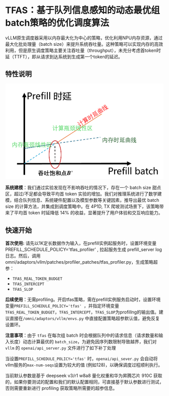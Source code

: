 # TFAS：基于队列信息感知的动态最优组batch策略的优化调度算法

vLLM原生调度器采用以内存最大化为中心的策略，优化利用NPU内存资源，通过最大化批处理量（batch size）来提升系统吞吐量。这种策略可以实现内存的高效利用，但是原生调度策略主要关注吞吐量（throughput），未充分考虑首token时延（TTFT），即从请求到达系统到生成第一个token的延迟。


## 特性说明

![tfas](tfas.png)

**系统建模**：我们通过实验发现在不影响吞吐的情况下，存在一个 batch size 甜点区，超过/不足都会导致平均首 token 实验的增加。我们对推理系统进行了数学建模，结合队列信息、系统硬件配置以及模型参数等关键因素，推导出最优 batch size 的计算方法，并集成到调度策略中。在 4P1D, TX 爬坡测试场景下，该策略带来了平均首 token 时延降低 14% 的收益，显著提升了用户体验和交互响应能力。



## 快速开始

**首次使用:**   请先以1K定长数据作为输入，在prefill实例起服务时，设置环境变量PREFILL_SCHEDULE_POLICY='tfas_profiler' , 拉起服务生成 prefill_server log 日志。然后，调用 omni/adaptors/vllm/patches/profiler_patches/tfas_profiler.py，生成策略超参：

- `TFAS_REAL_TOKEN_BUDGET`
- `TFAS_INTERCEPT`
- `TFAS_SLOP`

**后续使用**：无需profiling。开启tfas策略，需在prefill实例服务启动时，设置环境变量`PREFILL_SCHEDULE_POLICY='tfas' `，并指定环境变量`TFAS_REAL_TOKEN_BUDGET`，`TFAS_INTERCEPT`，`TFAS_SLOP`为profillng的输出值。建议直接在`/omni/adaptors/vllm/envs.py` 中直接配置策略超参默认值，避免反复设置环。

**注意事项**：由于 `tfas` 在每次组 batch 时会根据队列中的请求信息（请求数量和输入长度）动态计算最优的 `batch_size`，为避免因序列数限制导致越界，我们对 `vllm` 的 `openai/api_server.py` 文件进行了如下补丁处理

当设置`PREFILL_SCHEDULE_POLICY='tfas'` 时，`openai/api_sever.py` 会自动将vllm服务的`max-num-seqs`设置为较大的值 (例如128)，以确保调度过程顺利执行。



当前默认参数是基于 deepseek v3/r1 w8a8 量化权重和华为昇腾芯片 910C 获取的，如果你要测试的配置和我们的默认配置相同，可直接基于默认参数进行测试，否则需要重新进行 profiling 获取策略所需要的超参信息。

